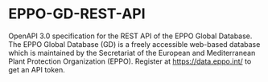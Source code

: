# EPPO-GD-REST-API

OpenAPI 3.0 specification for the REST API of the EPPO Global Database. The EPPO Global Database (GD) is a freely accessible web-based database which is maintained by the Secretariat of the European and Mediterranean Plant Protection Organization (EPPO). Register at https://data.eppo.int/ to get an API token.
